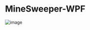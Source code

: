 # MineSweeper-WPF

![image](https://user-images.githubusercontent.com/81006580/185790645-c5840a61-9805-400c-8773-e0f8112186ef.png)
